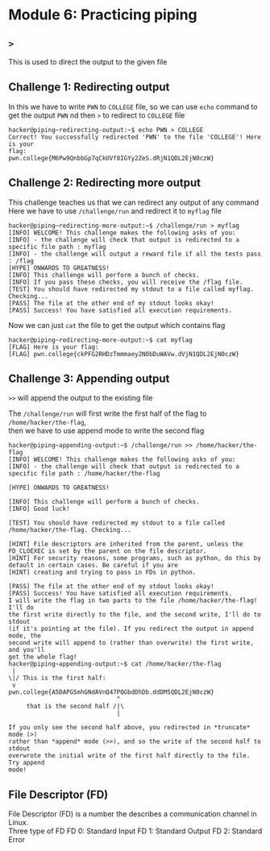 # Module 6: Practicing piping
## `>` 
This is used to direct the output to the given file
## Challenge 1: Redirecting output
In this we have to write `PWN` to `COLLEGE` file, so we can use `echo` command to get the output `PWN` nd then `>` to redirect to `COLLEGE` file
```
hacker@piping~redirecting-output:~$ echo PWN > COLLEGE
Correct! You successfully redirected 'PWN' to the file 'COLLEGE'! Here is your
flag:
pwn.college{M6Pw9QnbbGp7qCkUVf8IGYy2ZeS.dRjN1QDL2EjN0czW}
```
## Challenge 2: Redirecting more output
This challenge teaches us that we can redirect any output of any command<br>
Here we have to use `/challenge/run` and redirect it to `myflag` file
```
hacker@piping~redirecting-more-output:~$ /challenge/run > myflag
[INFO] WELCOME! This challenge makes the following asks of you:
[INFO] - the challenge will check that output is redirected to a specific file path : myflag
[INFO] - the challenge will output a reward file if all the tests pass : /flag
[HYPE] ONWARDS TO GREATNESS!
[INFO] This challenge will perform a bunch of checks.
[INFO] If you pass these checks, you will receive the /flag file.
[TEST] You should have redirected my stdout to a file called myflag. Checking...
[PASS] The file at the other end of my stdout looks okay!
[PASS] Success! You have satisfied all execution requirements.
```
Now we can just `cat` the file to get the output which contains flag
```
hacker@piping~redirecting-more-output:~$ cat myflag
[FLAG] Here is your flag:
[FLAG] pwn.college{ckPFG2RHDzTmmmaey2NObDuWAVw.dVjN1QDL2EjN0czW}
```
## Challenge 3: Appending output
`>>` will append the output to the existing file

The `/challenge/run` will first write the first half of the flag to `/home/hacker/the-flag`,<br>
then we have to use append mode to write the second flag
```
hacker@piping~appending-output:~$ /challenge/run >> /home/hacker/the-flag
[INFO] WELCOME! This challenge makes the following asks of you:
[INFO] - the challenge will check that output is redirected to a specific file path : /home/hacker/the-flag

[HYPE] ONWARDS TO GREATNESS!

[INFO] This challenge will perform a bunch of checks.
[INFO] Good luck!

[TEST] You should have redirected my stdout to a file called /home/hacker/the-flag. Checking...

[HINT] File descriptors are inherited from the parent, unless the FD_CLOEXEC is set by the parent on the file descriptor.
[HINT] For security reasons, some programs, such as python, do this by default in certain cases. Be careful if you are
[HINT] creating and trying to pass in FDs in python.

[PASS] The file at the other end of my stdout looks okay!
[PASS] Success! You have satisfied all execution requirements.
I will write the flag in two parts to the file /home/hacker/the-flag! I'll do
the first write directly to the file, and the second write, I'll do to stdout
(if it's pointing at the file). If you redirect the output in append mode, the
second write will append to (rather than overwrite) the first write, and you'll
get the whole flag!
hacker@piping~appending-output:~$ cat /home/hacker/the-flag
 |
\|/ This is the first half:
 v
pwn.college{A5DAPG5mhGNdAVnQ47PQGbdDhDb.ddDM5QDL2EjN0czW}
                              ^
     that is the second half /|\
                              |

If you only see the second half above, you redirected in *truncate* mode (>)
rather than *append* mode (>>), and so the write of the second half to stdout
overwrote the initial write of the first half directly to the file. Try append
mode!
```
## File Descriptor (FD)
File Descriptor (FD) is a number the describes a communication channel in Linux.<br>
Three type of FD
FD 0: Standard Input
FD 1: Standard Output
FD 2: Standard Error










